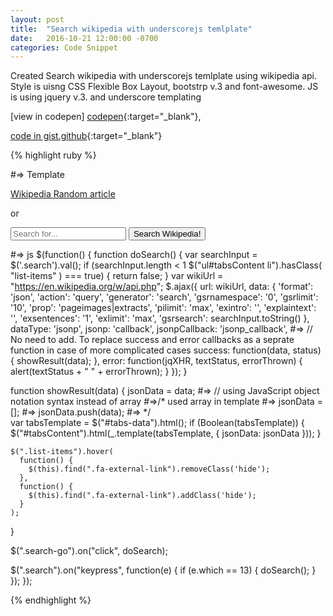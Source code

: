 ```yaml
---
layout: post
title:  "Search wikipedia with underscorejs temlplate"
date:   2016-10-21 12:00:00 -0700
categories: Code Snippet
---
```


Created Search wikipedia with underscorejs temlplate using wikipedia api. Style is uisng CSS Flexible Box Layout, bootstrp v.3 and font-awesome. JS is using jquery v.3. and underscore templating

[view in codepen] [codepen]{:target="_blank"},

[code in gist.github][gist]{:target="_blank"}


{% highlight ruby %}

#=> Template
<div class="main-container">
  <a class="wiki-text" href="https://en.wikipedia.org/wiki/Special:Random" target="_blank">Wikipedia Random article <i class="fa fa-external-link" aria-hidden="true"></i></a>
  <p class="wiki-text">or</p>
  <div class="input-group search-group">
    <input type="text" class="form-control search" placeholder="Search for...">
    <span class="input-group-btn search-go">
            <button class="btn btn-secondary" type="button">Search Wikipedia!</button>
      </span>
  </div>
  <ul id="tabsContent" class="list-continer">
    <script type="text/html" id="tabs-data">
       #=> // <% _.each(jsonData[0].query.pages, function(wiki,key,list){ %> used array 
       <% _.each(jsonData.query.pages, function(wiki,key,list){ %>   
            <li class="list-items">
              <a href="https://en.wikipedia.org/?curid=<%= key %>" target="_blank">
                <div class="entry-thumbnail">
                  <% typeof(wiki.thumbnail) != 'undefined' ? print('<img src='+ wiki.thumbnail["source"] +'>')  : print('')  %>
                </div>
                <div class="entry-title"><%= wiki.title  %></div>
                <div class="entry-extract">
                  <%= wiki.extract %>
                  <i class="fa fa-external-link hide" aria-hidden="true"></i>
                </div>
              </a> 
            </li>
       <% }); %>
    </script>
  </ul>
</div>

#=> js
$(function() {
  function doSearch() {
    var searchInput = $('.search').val();
    if (searchInput.length < 1 $("ul#tabsContent li").hasClass( "list-items" ) === true) {
      return false;
    }
    var wikiUrl = "https://en.wikipedia.org/w/api.php";
    $.ajax({
      url: wikiUrl,
      data: {
        'format': 'json',
        'action': 'query',
        'generator': 'search',
        'gsrnamespace': '0',
        'gsrlimit': '10',
        'prop': 'pageimages|extracts',
        'pilimit': 'max',
        'exintro': '',
        'explaintext': '',
        'exsentences': '1',
        'exlimit': 'max',
        'gsrsearch': searchInput.toString()
      },
      dataType: 'jsonp',
      jsonp: 'callback',
      jsonpCallback: 'jsonp_callback', #=> // No need to add. To replace success and error callbacks as a seprate function in case of more complicated cases 
      success: function(data, status) {
        showResult(data);
      },
      error: function(jqXHR, textStatus, errorThrown) {
        alert(textStatus + " " + errorThrown);
      }
    });
  }

  function showResult(data) {
   jsonData = data;   #=> // using JavaScript object notation syntax instead of array
  #=>/* used array in template 
  #=>  jsonData = []; 
  #=>  jsonData.push(data);
  #=> */  
    var tabsTemplate = $("#tabs-data").html();
    if (Boolean(tabsTemplate)) {
      $("#tabsContent").html(_.template(tabsTemplate, {
        jsonData: jsonData
      }));
    }

    $(".list-items").hover(
      function() {
        $(this).find(".fa-external-link").removeClass('hide');
      },
      function() {
        $(this).find(".fa-external-link").addClass('hide');
      }
    );
  }

  $(".search-go").on("click", doSearch);

  $(".search").on("keypress", function(e) {
    if (e.which == 13) {
      doSearch();
    }
  });
});

{% endhighlight %}

[gist]: https://gist.github.com/alirokni/9f47da813f6e0aba353bcc5b575f899a
[codepen]: https://s.codepen.io/rokni/debug/KgbzLN
